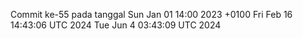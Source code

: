 Commit ke-55 pada tanggal Sun Jan 01 14:00 2023 +0100
Fri Feb 16 14:43:06 UTC 2024
Tue Jun  4 03:43:09 UTC 2024
